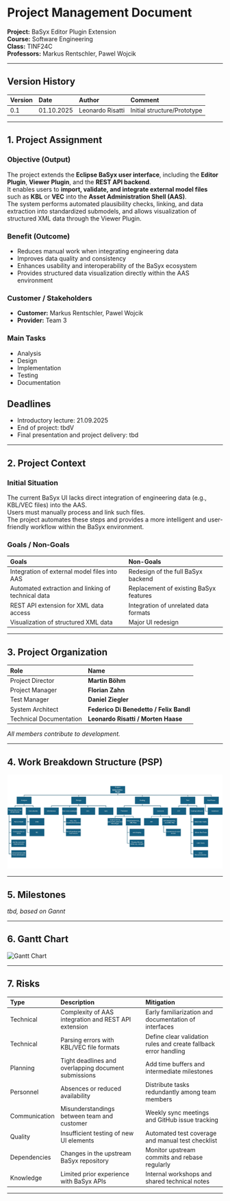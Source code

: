 # Project Management Document

**Project:** BaSyx Editor Plugin Extension  
**Course:** Software Engineering  
**Class:** TINF24C  
**Professors:** Markus Rentschler, Pawel Wojcik  


---

## Version History

| Version | Date | Author | Comment |
|:--|:--|:--|:--|
| 0.1 | 01.10.2025 | Leonardo Risatti | Initial structure/Prototype |



---

## 1. Project Assignment

### Objective (Output)
The project extends the **Eclipse BaSyx user interface**, including the **Editor Plugin**, **Viewer Plugin**, and the **REST API backend**.  
It enables users to **import, validate, and integrate external model files** such as **KBL** or **VEC** into the **Asset Administration Shell (AAS)**.  
The system performs automated plausibility checks, linking, and data extraction into standardized submodels, and allows visualization of structured XML data through the Viewer Plugin.

### Benefit (Outcome)
- Reduces manual work when integrating engineering data  
- Improves data quality and consistency  
- Enhances usability and interoperability of the BaSyx ecosystem  
- Provides structured data visualization directly within the AAS environment  

### Customer / Stakeholders
- **Customer:** Markus Rentschler, Pawel Wojcik  
- **Provider:** Team 3  

### Main Tasks
- Analysis  
- Design  
- Implementation  
- Testing  
- Documentation  

## Deadlines
 - Introductory lecture: 21.09.2025  
- End of project: tbdV
- Final presentation and project delivery: tbd
---

## 2. Project Context

### Initial Situation
The current BaSyx UI lacks direct integration of engineering data (e.g., KBL/VEC files) into the AAS.  
Users must manually process and link such files.  
The project automates these steps and provides a more intelligent and user-friendly workflow within the BaSyx environment.

### Goals / Non-Goals
| Goals | Non-Goals |
|:--|:--|
| Integration of external model files into AAS | Redesign of the full BaSyx backend |
| Automated extraction and linking of technical data | Replacement of existing BaSyx features |
| REST API extension for XML data access | Integration of unrelated data formats |
| Visualization of structured XML data | Major UI redesign |

---

## 3. Project Organization

| Role | Name |
|:--|:--|
| Project Director | **Martin Böhm** |
| Project Manager | **Florian Zahn** |
| Test Manager | **Daniel Ziegler** |
| System Architect | **Federico Di Benedetto / Felix Bandl** |
| Technical Documentation | **Leonardo Risatti / Morten Haase** |

*All members contribute to development.*

---

## 4. Work Breakdown Structure (PSP)
![PSP Diagram](images/PSP.jpg)

---

## 5. Milestones
*tbd, based on Gannt* 

---

## 6. Gantt Chart
![Gantt Chart](images/GanntScreenshot.png.png)

---

## 7. Risks

| Type | Description | Mitigation |
|:--|:--|:--|
| Technical | Complexity of AAS integration and REST API extension | Early familiarization and documentation of interfaces |
| Technical | Parsing errors with KBL/VEC file formats | Define clear validation rules and create fallback error handling |
| Planning | Tight deadlines and overlapping document submissions | Add time buffers and intermediate milestones |
| Personnel | Absences or reduced availability | Distribute tasks redundantly among team members |
| Communication | Misunderstandings between team and customer | Weekly sync meetings and GitHub issue tracking |
| Quality | Insufficient testing of new UI elements | Automated test coverage and manual test checklist |
| Dependencies | Changes in the upstream BaSyx repository | Monitor upstream commits and rebase regularly |
| Knowledge | Limited prior experience with BaSyx APIs | Internal workshops and shared technical notes |

---



